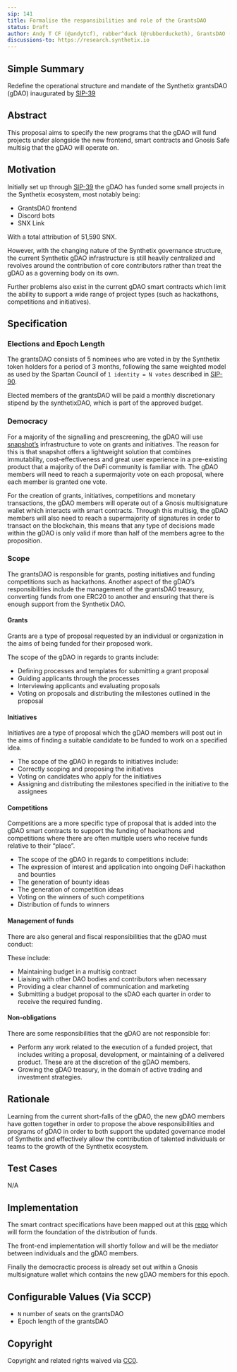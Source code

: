 ```yaml
---
sip: 141
title: Formalise the responsibilities and role of the GrantsDAO
status: Draft
author: Andy T CF (@andytcf), rubber^duck (@rubberducketh), GrantsDAO (@snxgrants)
discussions-to: https://research.synthetix.io
---
```


## Simple Summary

Redefine the operational structure and mandate of the Synthetix grantsDAO (gDAO) inaugurated by [SIP-39](https://sips.synthetix.io/sips/sip-39)

## Abstract

This proposal aims to specify the new programs that the gDAO will fund projects under alongside the new frontend, smart contracts and Gnosis Safe multisig that the gDAO will operate on.

## Motivation

Initially set up through [SIP-39](https://sips.synthetix.io/sips/sip-39) the gDAO has funded some small projects in the Synthetix ecosystem, most notably being:

- GrantsDAO frontend
- Discord bots
- SNX Link

With a total attribution of 51,590 SNX.

However, with the changing nature of the Synthetix governance structure, the current Synthetix gDAO infrastructure is still heavily centralized and revolves around the contribution of core contributors rather than treat the gDAO as a governing body on its own.

Further problems also exist in the current gDAO smart contracts which limit the ability to support a wide range of project types (such as hackathons, competitions and initiatives).

## Specification

### Elections and Epoch Length

The grantsDAO consists of 5 nominees who are voted in by the Synthetix token holders for a period of 3 months, following the same weighted model as used by the Spartan Council of `1 identity = N votes` described in [SIP-90](https://sips.synthetix.io/sips/sip-90).

Elected members of the grantsDAO will be paid a monthly discretionary stipend by the synthetixDAO, which is part of the approved budget.

### Democracy

For a majority of the signalling and prescreening, the gDAO will use [snapshot’s](https://docs.snapshot.org/) infrastructure to vote on grants and initiatives. The reason for this is that snapshot offers a lightweight solution that combines immutability, cost-effectiveness and great user experience in a pre-existing product that a majority of the DeFi community is familiar with. The gDAO members will need to reach a supermajority vote on each proposal, where each member is granted one vote.

For the creation of grants, initiatives, competitions and monetary transactions, the gDAO members will operate out of a Gnosis multisignature wallet which interacts with smart contracts. Through this multisig, the gDAO members will also need to reach a supermajority of signatures in order to transact on the blockchain, this means that any type of decisions made within the gDAO is only valid if more than half of the members agree to the proposition.

### Scope

The grantsDAO is responsible for grants, posting initiatives and funding competitions such as hackathons. Another aspect of the gDAO’s responsibilities include the management of the grantsDAO treasury, converting funds from one ERC20 to another and ensuring that there is enough support from the Synthetix DAO.

#### Grants

Grants are a type of proposal requested by an individual or organization in the aims of being funded for their proposed work.

The scope of the gDAO in regards to grants include:

- Defining processes and templates for submitting a grant proposal
- Guiding applicants through the processes
- Interviewing applicants and evaluating proposals
- Voting on proposals and distributing the milestones outlined in the proposal

#### Initiatives

Initiatives are a type of proposal which the gDAO members will post out in the aims of finding a suitable candidate to be funded to work on a specified idea.

- The scope of the gDAO in regards to initiatives include:
- Correctly scoping and proposing the initiatives
- Voting on candidates who apply for the initiatives
- Assigning and distributing the milestones specified in the initiative to the assignees

#### Competitions

Competitions are a more specific type of proposal that is added into the gDAO smart contracts to support the funding of hackathons and competitions where there are often multiple users who receive funds relative to their “place”.

- The scope of the gDAO in regards to competitions include:
- The expression of interest and application into ongoing DeFi hackathon and bounties
- The generation of bounty ideas
- The generation of competition ideas
- Voting on the winners of such competitions
- Distribution of funds to winners

#### Management of funds

There are also general and fiscal responsibilities that the gDAO must conduct:

These include:

- Maintaining budget in a multisig contract
- Liaising with other DAO bodies and contributors when necessary
- Providing a clear channel of communication and marketing
- Submitting a budget proposal to the sDAO each quarter in order to receive the required funding.

#### Non-obligations

There are some responsibilities that the gDAO are not responsible for:

- Perform any work related to the execution of a funded project, that includes writing a proposal, development, or maintaining of a delivered product. These are at the discretion of the gDAO members.
- Growing the gDAO treasury, in the domain of active trading and investment strategies.

## Rationale

Learning from the current short-falls of the gDAO, the new gDAO members have gotten together in order to propose the above responsibilities and programs of gDAO in order to both support the updated governance model of Synthetix and effectively allow the contribution of talented individuals or teams to the growth of the Synthetix ecosystem.

## Test Cases

N/A

## Implementation

The smart contract specifications have been mapped out at this [repo](https://github.com/Synthetixio/snx-grants-dao-v2) which will form the foundation of the distribution of funds.

The front-end implementation will shortly follow and will be the mediator between individuals and the gDAO members.

Finally the democractic process is already set out within a Gnosis multisignature wallet which contains the new gDAO members for this epoch.

## Configurable Values (Via SCCP)

- `N` number of seats on the grantsDAO
- Epoch length of the grantsDAO

## Copyright

Copyright and related rights waived via [CC0](https://creativecommons.org/publicdomain/zero/1.0/).
